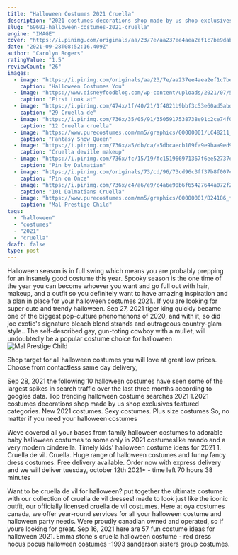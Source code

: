 ```yaml
---
title: "Halloween Costumes 2021 Cruella"
description: "2021 costumes decorations shop made by us shop exclusives featured categories. New 2021 costumes. Sexy costumes. Plus size costumes  So, no matter if you need your halloween costumes"
slug: "69602-halloween-costumes-2021-cruella"
engine: "IMAGE"
cover: "https://i.pinimg.com/originals/aa/23/7e/aa237ee4aea2ef1c7be9dab2ce53dfb9.jpg"
date: "2021-09-28T08:52:16.409Z"
author: "Carolyn Rogers"
ratingValue: "1.5"
reviewCount: "26"
images:
  - image: "https://i.pinimg.com/originals/aa/23/7e/aa237ee4aea2ef1c7be9dab2ce53dfb9.jpg"
    caption: "Halloween Costumes You"
  - image: "https://www.disneyfoodblog.com/wp-content/uploads/2021/07/5-Disneyland-Paris-Halloween-Disney-Villains-scaled-1-2048x1367.jpg"
    caption: "First Look at"
  - image: "https://i.pinimg.com/474x/1f/40/21/1f4021b9bbf3c53e60ad5abd6d87f547--costumes-dragon-cruella-costume.jpg"
    caption: "29 Cruella de"
  - image: "https://i.pinimg.com/736x/35/05/91/3505917538738e91c2ce74f0d5e76428.jpg"
    caption: "12 Cruella cruella"
  - image: "https://www.purecostumes.com/mm5/graphics/00000001/LC48211_full_1.jpg"
    caption: "Fantasy Snow Queen"
  - image: "https://i.pinimg.com/736x/a5/db/ca/a5dbcaecb109fa9e9baa9ed96fe09c03--halloween-parties-halloween-dress.jpg"
    caption: "Cruella deville makeup"
  - image: "https://i.pinimg.com/736x/fc/15/19/fc151966971367f6ee52737eac982f9e.jpg"
    caption: "Pin by Dalmatian"
  - image: "https://i.pinimg.com/originals/73/cd/96/73cd96c3ff37b8f007c24498eb2012e2.jpg"
    caption: "Pin on Once"
  - image: "https://i.pinimg.com/736x/c4/a6/e9/c4a6e90b6f65427644a072f2fbddb66d--movie-outfits--dalmatians.jpg"
    caption: "101 Dalmatians Cruella"
  - image: "https://www.purecostumes.com/mm5/graphics/00000001/D24186_full_1.jpg"
    caption: "Mal Prestige Child"
tags:
  - "halloween"
  - "costumes"
  - "2021"
  - "cruella"
draft: false
type: post
---
```


Halloween season is in full swing which means you are probably prepping for an insanely good costume this year. Spooky season is the one time of the year you can become whoever you want and go full out with hair, makeup, and a outfit so you definitely want to have amazing inspiration and a plan in place for your halloween costumes 2021.. If you are looking for super cute and trendy halloween. Sep 27, 2021 tiger king quickly became one of the biggest pop-culture phenomenons of 2020, and with it, so did joe exotic's signature bleach blond strands and outrageous country-glam style.. The self-described gay, gun-toting cowboy with a mullet, will undoubtedly be a popular costume choice for halloween
![Mal Prestige Child](https://www.purecostumes.com/mm5/graphics/00000001/D24186_full_1.jpg "Mal Prestige Child")

Shop target for all halloween costumes you will love at great low prices. Choose from contactless same day delivery,
<!--inArticleAds-->

<!--galleryOne-->

Sep 28, 2021 the following 10 halloween costumes have seen some of the largest spikes in search traffic over the last three months according to googles data. Top trending halloween costume searches 2021 1.2021 costumes decorations shop made by us shop exclusives featured categories. New 2021 costumes. Sexy costumes. Plus size costumes  So, no matter if you need your halloween costumes
<!--inArticleAds-->

<!--galleryTwo-->

Weve covered all your bases from family halloween costumes to adorable baby halloween costumes to some only in 2021 costumeslike mando and a very modern cinderella.  Timely kids' halloween costume ideas for 2021 1. Cruella de vil. Cruella. Huge range of halloween costumes and funny fancy dress costumes. Free delivery available. Order now with express delivery and we will deliver tuesday, october 12th 2021* - time left 70 hours 38 minutes
<!--galleryThree-->

Want to be cruella de vil for halloween? put together the ultimate costume with our collection of cruella de vil dresses! made to look just like the iconic outfit, our officially licensed cruella de vil costumes. Here at oya costumes canada, we offer year-round services for all your halloween costume and halloween party needs. Were proudly canadian owned and operated, so if youre looking for great. Sep 16, 2021 here are 57 fun costume ideas for halloween 2021.  Emma stone's cruella halloween costume - red dress hocus pocus halloween costumes -1993 sanderson sisters group costumes.